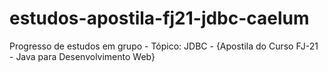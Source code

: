 # estudos-apostila-fj21-jdbc-caelum
Progresso de estudos em grupo - Tópico: JDBC - {Apostila do Curso FJ-21 - Java para Desenvolvimento Web}
